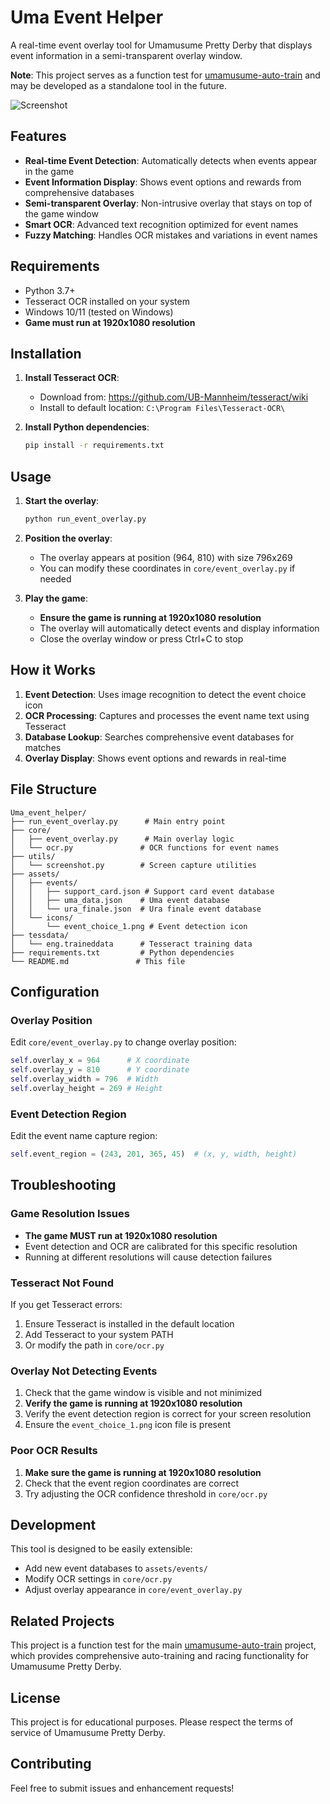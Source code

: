 # Uma Event Helper

A real-time event overlay tool for Umamusume Pretty Derby that displays event information in a semi-transparent overlay window.

**Note**: This project serves as a function test for [umamusume-auto-train](https://github.com/Kisegami/umamusume-auto-train) and may be developed as a standalone tool in the future.

![Screenshot](Screenshot.png)

## Features

- **Real-time Event Detection**: Automatically detects when events appear in the game
- **Event Information Display**: Shows event options and rewards from comprehensive databases
- **Semi-transparent Overlay**: Non-intrusive overlay that stays on top of the game window
- **Smart OCR**: Advanced text recognition optimized for event names
- **Fuzzy Matching**: Handles OCR mistakes and variations in event names

## Requirements

- Python 3.7+
- Tesseract OCR installed on your system
- Windows 10/11 (tested on Windows)
- **Game must run at 1920x1080 resolution**

## Installation

1. **Install Tesseract OCR**:
   - Download from: https://github.com/UB-Mannheim/tesseract/wiki
   - Install to default location: `C:\Program Files\Tesseract-OCR\`

2. **Install Python dependencies**:
   ```bash
   pip install -r requirements.txt
   ```

## Usage

1. **Start the overlay**:
   ```bash
   python run_event_overlay.py
   ```

2. **Position the overlay**:
   - The overlay appears at position (964, 810) with size 796x269
   - You can modify these coordinates in `core/event_overlay.py` if needed

3. **Play the game**:
   - **Ensure the game is running at 1920x1080 resolution**
   - The overlay will automatically detect events and display information
   - Close the overlay window or press Ctrl+C to stop

## How it Works

1. **Event Detection**: Uses image recognition to detect the event choice icon
2. **OCR Processing**: Captures and processes the event name text using Tesseract
3. **Database Lookup**: Searches comprehensive event databases for matches
4. **Overlay Display**: Shows event options and rewards in real-time

## File Structure

```
Uma_event_helper/
├── run_event_overlay.py      # Main entry point
├── core/
│   ├── event_overlay.py      # Main overlay logic
│   └── ocr.py               # OCR functions for event names
├── utils/
│   └── screenshot.py        # Screen capture utilities
├── assets/
│   ├── events/
│   │   ├── support_card.json # Support card event database
│   │   ├── uma_data.json    # Uma event database
│   │   └── ura_finale.json  # Ura finale event database
│   └── icons/
│       └── event_choice_1.png # Event detection icon
├── tessdata/
│   └── eng.traineddata      # Tesseract training data
├── requirements.txt         # Python dependencies
└── README.md               # This file
```

## Configuration

### Overlay Position
Edit `core/event_overlay.py` to change overlay position:
```python
self.overlay_x = 964      # X coordinate
self.overlay_y = 810      # Y coordinate
self.overlay_width = 796  # Width
self.overlay_height = 269 # Height
```

### Event Detection Region
Edit the event name capture region:
```python
self.event_region = (243, 201, 365, 45)  # (x, y, width, height)
```

## Troubleshooting

### Game Resolution Issues
- **The game MUST run at 1920x1080 resolution**
- Event detection and OCR are calibrated for this specific resolution
- Running at different resolutions will cause detection failures

### Tesseract Not Found
If you get Tesseract errors:
1. Ensure Tesseract is installed in the default location
2. Add Tesseract to your system PATH
3. Or modify the path in `core/ocr.py`

### Overlay Not Detecting Events
1. Check that the game window is visible and not minimized
2. **Verify the game is running at 1920x1080 resolution**
3. Verify the event detection region is correct for your screen resolution
4. Ensure the `event_choice_1.png` icon file is present

### Poor OCR Results
1. **Make sure the game is running at 1920x1080 resolution**
2. Check that the event region coordinates are correct
3. Try adjusting the OCR confidence threshold in `core/ocr.py`

## Development

This tool is designed to be easily extensible:
- Add new event databases to `assets/events/`
- Modify OCR settings in `core/ocr.py`
- Adjust overlay appearance in `core/event_overlay.py`

## Related Projects

This project is a function test for the main [umamusume-auto-train](https://github.com/Kisegami/umamusume-auto-train) project, which provides comprehensive auto-training and racing functionality for Umamusume Pretty Derby.

## License

This project is for educational purposes. Please respect the terms of service of Umamusume Pretty Derby.

## Contributing

Feel free to submit issues and enhancement requests! 